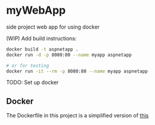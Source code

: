 # myWebApp
side project web app for using docker

(WIP) Add build instructions:

```sh
docker build -t aspnetapp .
docker run -d -p 8080:80 --name myapp aspnetapp

# or for testing 
docker run -it --rm -p 8080:80 --name myapp aspnetapp
```

TODO: Set up docker

## Docker

The Dockerfile in this project is a simplified version of [this](https://docs.microsoft.com/en-us/aspnet/core/host-and-deploy/docker/building-net-docker-images?view=aspnetcore-5.0)
